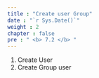 ```yaml
---
title : "Create user Group"
date : "`r Sys.Date()`"
weight : 2
chapter : false
pre : " <b> 7.2 </b> "
---
```


1. Create User
2. Create Group user

